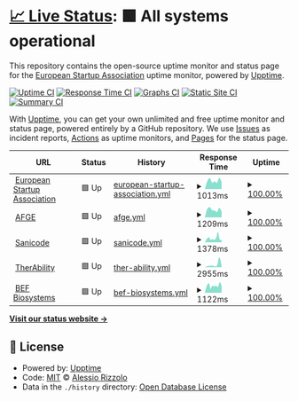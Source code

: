 # [📈 Live Status](https://demo.upptime.js.org): <!--live status--> **🟩 All systems operational**

This repository contains the open-source uptime monitor and status page for the [European Startup Association](https://www.eustartupassociation.com/) uptime monitor, powered by [Upptime](https://github.com/upptime/upptime).

[![Uptime CI](https://github.com/rizzolessio/upptime-eusa/workflows/Uptime%20CI/badge.svg)](https://github.com/rizzolessio/upptime-eusa/actions?query=workflow%3A%22Uptime+CI%22)
[![Response Time CI](https://github.com/rizzolessio/upptime-eusa/workflows/Response%20Time%20CI/badge.svg)](https://github.com/rizzolessio/upptime-eusa/actions?query=workflow%3A%22Response+Time+CI%22)
[![Graphs CI](https://github.com/rizzolessio/upptime-eusa/workflows/Graphs%20CI/badge.svg)](https://github.com/rizzolessio/upptime-eusa/actions?query=workflow%3A%22Graphs+CI%22)
[![Static Site CI](https://github.com/rizzolessio/upptime-eusa/workflows/Static%20Site%20CI/badge.svg)](https://github.com/rizzolessio/upptime-eusa/actions?query=workflow%3A%22Static+Site+CI%22)
[![Summary CI](https://github.com/rizzolessio/upptime-eusa/workflows/Summary%20CI/badge.svg)](https://github.com/rizzolessio/upptime-eusa/actions?query=workflow%3A%22Summary+CI%22)

With [Upptime](https://upptime.js.org), you can get your own unlimited and free uptime monitor and status page, powered entirely by a GitHub repository. We use [Issues](https://github.com/rizzolessio/upptime-eusa/issues) as incident reports, [Actions](https://github.com/rizzolessio/upptime-eusa/actions) as uptime monitors, and [Pages](https://demo.upptime.js.org) for the status page.

<!--start: status pages-->
<!-- This summary is generated by Upptime (https://github.com/upptime/upptime) -->
<!-- Do not edit this manually, your changes will be overwritten -->
<!-- prettier-ignore -->
| URL | Status | History | Response Time | Uptime |
| --- | ------ | ------- | ------------- | ------ |
| <img alt="" src="https://i.imgur.com/WLknArv.png" height="13"> [European Startup Association](https://eustartupassociation.com) | 🟩 Up | [european-startup-association.yml](https://github.com/rizzolessio/upptime-eusa/commits/HEAD/history/european-startup-association.yml) | <details><summary><img alt="Response time graph" src="./graphs/european-startup-association/response-time-week.png" height="20"> 1013ms</summary><br><a href="https://rizzolessio.github.io/upptime-eusa/history/european-startup-association"><img alt="Response time 1218" src="https://img.shields.io/endpoint?url=https%3A%2F%2Fraw.githubusercontent.com%2Frizzolessio%2Fupptime-eusa%2FHEAD%2Fapi%2Feuropean-startup-association%2Fresponse-time.json"></a><br><a href="https://rizzolessio.github.io/upptime-eusa/history/european-startup-association"><img alt="24-hour response time 893" src="https://img.shields.io/endpoint?url=https%3A%2F%2Fraw.githubusercontent.com%2Frizzolessio%2Fupptime-eusa%2FHEAD%2Fapi%2Feuropean-startup-association%2Fresponse-time-day.json"></a><br><a href="https://rizzolessio.github.io/upptime-eusa/history/european-startup-association"><img alt="7-day response time 1013" src="https://img.shields.io/endpoint?url=https%3A%2F%2Fraw.githubusercontent.com%2Frizzolessio%2Fupptime-eusa%2FHEAD%2Fapi%2Feuropean-startup-association%2Fresponse-time-week.json"></a><br><a href="https://rizzolessio.github.io/upptime-eusa/history/european-startup-association"><img alt="30-day response time 1256" src="https://img.shields.io/endpoint?url=https%3A%2F%2Fraw.githubusercontent.com%2Frizzolessio%2Fupptime-eusa%2FHEAD%2Fapi%2Feuropean-startup-association%2Fresponse-time-month.json"></a><br><a href="https://rizzolessio.github.io/upptime-eusa/history/european-startup-association"><img alt="1-year response time 1180" src="https://img.shields.io/endpoint?url=https%3A%2F%2Fraw.githubusercontent.com%2Frizzolessio%2Fupptime-eusa%2FHEAD%2Fapi%2Feuropean-startup-association%2Fresponse-time-year.json"></a></details> | <details><summary><a href="https://rizzolessio.github.io/upptime-eusa/history/european-startup-association">100.00%</a></summary><a href="https://rizzolessio.github.io/upptime-eusa/history/european-startup-association"><img alt="All-time uptime 99.98%" src="https://img.shields.io/endpoint?url=https%3A%2F%2Fraw.githubusercontent.com%2Frizzolessio%2Fupptime-eusa%2FHEAD%2Fapi%2Feuropean-startup-association%2Fuptime.json"></a><br><a href="https://rizzolessio.github.io/upptime-eusa/history/european-startup-association"><img alt="24-hour uptime 100.00%" src="https://img.shields.io/endpoint?url=https%3A%2F%2Fraw.githubusercontent.com%2Frizzolessio%2Fupptime-eusa%2FHEAD%2Fapi%2Feuropean-startup-association%2Fuptime-day.json"></a><br><a href="https://rizzolessio.github.io/upptime-eusa/history/european-startup-association"><img alt="7-day uptime 100.00%" src="https://img.shields.io/endpoint?url=https%3A%2F%2Fraw.githubusercontent.com%2Frizzolessio%2Fupptime-eusa%2FHEAD%2Fapi%2Feuropean-startup-association%2Fuptime-week.json"></a><br><a href="https://rizzolessio.github.io/upptime-eusa/history/european-startup-association"><img alt="30-day uptime 100.00%" src="https://img.shields.io/endpoint?url=https%3A%2F%2Fraw.githubusercontent.com%2Frizzolessio%2Fupptime-eusa%2FHEAD%2Fapi%2Feuropean-startup-association%2Fuptime-month.json"></a><br><a href="https://rizzolessio.github.io/upptime-eusa/history/european-startup-association"><img alt="1-year uptime 99.98%" src="https://img.shields.io/endpoint?url=https%3A%2F%2Fraw.githubusercontent.com%2Frizzolessio%2Fupptime-eusa%2FHEAD%2Fapi%2Feuropean-startup-association%2Fuptime-year.json"></a></details>
| <img alt="" src="https://i.imgur.com/CJasJ87.png" height="13"> [AFGE](https://afge.legal) | 🟩 Up | [afge.yml](https://github.com/rizzolessio/upptime-eusa/commits/HEAD/history/afge.yml) | <details><summary><img alt="Response time graph" src="./graphs/afge/response-time-week.png" height="20"> 1209ms</summary><br><a href="https://rizzolessio.github.io/upptime-eusa/history/afge"><img alt="Response time 1443" src="https://img.shields.io/endpoint?url=https%3A%2F%2Fraw.githubusercontent.com%2Frizzolessio%2Fupptime-eusa%2FHEAD%2Fapi%2Fafge%2Fresponse-time.json"></a><br><a href="https://rizzolessio.github.io/upptime-eusa/history/afge"><img alt="24-hour response time 931" src="https://img.shields.io/endpoint?url=https%3A%2F%2Fraw.githubusercontent.com%2Frizzolessio%2Fupptime-eusa%2FHEAD%2Fapi%2Fafge%2Fresponse-time-day.json"></a><br><a href="https://rizzolessio.github.io/upptime-eusa/history/afge"><img alt="7-day response time 1209" src="https://img.shields.io/endpoint?url=https%3A%2F%2Fraw.githubusercontent.com%2Frizzolessio%2Fupptime-eusa%2FHEAD%2Fapi%2Fafge%2Fresponse-time-week.json"></a><br><a href="https://rizzolessio.github.io/upptime-eusa/history/afge"><img alt="30-day response time 1419" src="https://img.shields.io/endpoint?url=https%3A%2F%2Fraw.githubusercontent.com%2Frizzolessio%2Fupptime-eusa%2FHEAD%2Fapi%2Fafge%2Fresponse-time-month.json"></a><br><a href="https://rizzolessio.github.io/upptime-eusa/history/afge"><img alt="1-year response time 1397" src="https://img.shields.io/endpoint?url=https%3A%2F%2Fraw.githubusercontent.com%2Frizzolessio%2Fupptime-eusa%2FHEAD%2Fapi%2Fafge%2Fresponse-time-year.json"></a></details> | <details><summary><a href="https://rizzolessio.github.io/upptime-eusa/history/afge">100.00%</a></summary><a href="https://rizzolessio.github.io/upptime-eusa/history/afge"><img alt="All-time uptime 99.98%" src="https://img.shields.io/endpoint?url=https%3A%2F%2Fraw.githubusercontent.com%2Frizzolessio%2Fupptime-eusa%2FHEAD%2Fapi%2Fafge%2Fuptime.json"></a><br><a href="https://rizzolessio.github.io/upptime-eusa/history/afge"><img alt="24-hour uptime 100.00%" src="https://img.shields.io/endpoint?url=https%3A%2F%2Fraw.githubusercontent.com%2Frizzolessio%2Fupptime-eusa%2FHEAD%2Fapi%2Fafge%2Fuptime-day.json"></a><br><a href="https://rizzolessio.github.io/upptime-eusa/history/afge"><img alt="7-day uptime 100.00%" src="https://img.shields.io/endpoint?url=https%3A%2F%2Fraw.githubusercontent.com%2Frizzolessio%2Fupptime-eusa%2FHEAD%2Fapi%2Fafge%2Fuptime-week.json"></a><br><a href="https://rizzolessio.github.io/upptime-eusa/history/afge"><img alt="30-day uptime 100.00%" src="https://img.shields.io/endpoint?url=https%3A%2F%2Fraw.githubusercontent.com%2Frizzolessio%2Fupptime-eusa%2FHEAD%2Fapi%2Fafge%2Fuptime-month.json"></a><br><a href="https://rizzolessio.github.io/upptime-eusa/history/afge"><img alt="1-year uptime 99.98%" src="https://img.shields.io/endpoint?url=https%3A%2F%2Fraw.githubusercontent.com%2Frizzolessio%2Fupptime-eusa%2FHEAD%2Fapi%2Fafge%2Fuptime-year.json"></a></details>
| <img alt="" src="https://i.imgur.com/OxbOygL.png" height="13"> [Sanicode](https://sanicode.app) | 🟩 Up | [sanicode.yml](https://github.com/rizzolessio/upptime-eusa/commits/HEAD/history/sanicode.yml) | <details><summary><img alt="Response time graph" src="./graphs/sanicode/response-time-week.png" height="20"> 1378ms</summary><br><a href="https://rizzolessio.github.io/upptime-eusa/history/sanicode"><img alt="Response time 1606" src="https://img.shields.io/endpoint?url=https%3A%2F%2Fraw.githubusercontent.com%2Frizzolessio%2Fupptime-eusa%2FHEAD%2Fapi%2Fsanicode%2Fresponse-time.json"></a><br><a href="https://rizzolessio.github.io/upptime-eusa/history/sanicode"><img alt="24-hour response time 1771" src="https://img.shields.io/endpoint?url=https%3A%2F%2Fraw.githubusercontent.com%2Frizzolessio%2Fupptime-eusa%2FHEAD%2Fapi%2Fsanicode%2Fresponse-time-day.json"></a><br><a href="https://rizzolessio.github.io/upptime-eusa/history/sanicode"><img alt="7-day response time 1378" src="https://img.shields.io/endpoint?url=https%3A%2F%2Fraw.githubusercontent.com%2Frizzolessio%2Fupptime-eusa%2FHEAD%2Fapi%2Fsanicode%2Fresponse-time-week.json"></a><br><a href="https://rizzolessio.github.io/upptime-eusa/history/sanicode"><img alt="30-day response time 1429" src="https://img.shields.io/endpoint?url=https%3A%2F%2Fraw.githubusercontent.com%2Frizzolessio%2Fupptime-eusa%2FHEAD%2Fapi%2Fsanicode%2Fresponse-time-month.json"></a><br><a href="https://rizzolessio.github.io/upptime-eusa/history/sanicode"><img alt="1-year response time 1531" src="https://img.shields.io/endpoint?url=https%3A%2F%2Fraw.githubusercontent.com%2Frizzolessio%2Fupptime-eusa%2FHEAD%2Fapi%2Fsanicode%2Fresponse-time-year.json"></a></details> | <details><summary><a href="https://rizzolessio.github.io/upptime-eusa/history/sanicode">100.00%</a></summary><a href="https://rizzolessio.github.io/upptime-eusa/history/sanicode"><img alt="All-time uptime 99.99%" src="https://img.shields.io/endpoint?url=https%3A%2F%2Fraw.githubusercontent.com%2Frizzolessio%2Fupptime-eusa%2FHEAD%2Fapi%2Fsanicode%2Fuptime.json"></a><br><a href="https://rizzolessio.github.io/upptime-eusa/history/sanicode"><img alt="24-hour uptime 100.00%" src="https://img.shields.io/endpoint?url=https%3A%2F%2Fraw.githubusercontent.com%2Frizzolessio%2Fupptime-eusa%2FHEAD%2Fapi%2Fsanicode%2Fuptime-day.json"></a><br><a href="https://rizzolessio.github.io/upptime-eusa/history/sanicode"><img alt="7-day uptime 100.00%" src="https://img.shields.io/endpoint?url=https%3A%2F%2Fraw.githubusercontent.com%2Frizzolessio%2Fupptime-eusa%2FHEAD%2Fapi%2Fsanicode%2Fuptime-week.json"></a><br><a href="https://rizzolessio.github.io/upptime-eusa/history/sanicode"><img alt="30-day uptime 100.00%" src="https://img.shields.io/endpoint?url=https%3A%2F%2Fraw.githubusercontent.com%2Frizzolessio%2Fupptime-eusa%2FHEAD%2Fapi%2Fsanicode%2Fuptime-month.json"></a><br><a href="https://rizzolessio.github.io/upptime-eusa/history/sanicode"><img alt="1-year uptime 99.99%" src="https://img.shields.io/endpoint?url=https%3A%2F%2Fraw.githubusercontent.com%2Frizzolessio%2Fupptime-eusa%2FHEAD%2Fapi%2Fsanicode%2Fuptime-year.json"></a></details>
| <img alt="" src="https://i.imgur.com/IPpghVo.png" height="13"> [TherAbility](https://therability.toys) | 🟩 Up | [ther-ability.yml](https://github.com/rizzolessio/upptime-eusa/commits/HEAD/history/ther-ability.yml) | <details><summary><img alt="Response time graph" src="./graphs/ther-ability/response-time-week.png" height="20"> 2955ms</summary><br><a href="https://rizzolessio.github.io/upptime-eusa/history/ther-ability"><img alt="Response time 2334" src="https://img.shields.io/endpoint?url=https%3A%2F%2Fraw.githubusercontent.com%2Frizzolessio%2Fupptime-eusa%2FHEAD%2Fapi%2Fther-ability%2Fresponse-time.json"></a><br><a href="https://rizzolessio.github.io/upptime-eusa/history/ther-ability"><img alt="24-hour response time 1174" src="https://img.shields.io/endpoint?url=https%3A%2F%2Fraw.githubusercontent.com%2Frizzolessio%2Fupptime-eusa%2FHEAD%2Fapi%2Fther-ability%2Fresponse-time-day.json"></a><br><a href="https://rizzolessio.github.io/upptime-eusa/history/ther-ability"><img alt="7-day response time 2955" src="https://img.shields.io/endpoint?url=https%3A%2F%2Fraw.githubusercontent.com%2Frizzolessio%2Fupptime-eusa%2FHEAD%2Fapi%2Fther-ability%2Fresponse-time-week.json"></a><br><a href="https://rizzolessio.github.io/upptime-eusa/history/ther-ability"><img alt="30-day response time 2259" src="https://img.shields.io/endpoint?url=https%3A%2F%2Fraw.githubusercontent.com%2Frizzolessio%2Fupptime-eusa%2FHEAD%2Fapi%2Fther-ability%2Fresponse-time-month.json"></a><br><a href="https://rizzolessio.github.io/upptime-eusa/history/ther-ability"><img alt="1-year response time 2212" src="https://img.shields.io/endpoint?url=https%3A%2F%2Fraw.githubusercontent.com%2Frizzolessio%2Fupptime-eusa%2FHEAD%2Fapi%2Fther-ability%2Fresponse-time-year.json"></a></details> | <details><summary><a href="https://rizzolessio.github.io/upptime-eusa/history/ther-ability">100.00%</a></summary><a href="https://rizzolessio.github.io/upptime-eusa/history/ther-ability"><img alt="All-time uptime 81.15%" src="https://img.shields.io/endpoint?url=https%3A%2F%2Fraw.githubusercontent.com%2Frizzolessio%2Fupptime-eusa%2FHEAD%2Fapi%2Fther-ability%2Fuptime.json"></a><br><a href="https://rizzolessio.github.io/upptime-eusa/history/ther-ability"><img alt="24-hour uptime 100.00%" src="https://img.shields.io/endpoint?url=https%3A%2F%2Fraw.githubusercontent.com%2Frizzolessio%2Fupptime-eusa%2FHEAD%2Fapi%2Fther-ability%2Fuptime-day.json"></a><br><a href="https://rizzolessio.github.io/upptime-eusa/history/ther-ability"><img alt="7-day uptime 100.00%" src="https://img.shields.io/endpoint?url=https%3A%2F%2Fraw.githubusercontent.com%2Frizzolessio%2Fupptime-eusa%2FHEAD%2Fapi%2Fther-ability%2Fuptime-week.json"></a><br><a href="https://rizzolessio.github.io/upptime-eusa/history/ther-ability"><img alt="30-day uptime 100.00%" src="https://img.shields.io/endpoint?url=https%3A%2F%2Fraw.githubusercontent.com%2Frizzolessio%2Fupptime-eusa%2FHEAD%2Fapi%2Fther-ability%2Fuptime-month.json"></a><br><a href="https://rizzolessio.github.io/upptime-eusa/history/ther-ability"><img alt="1-year uptime 79.16%" src="https://img.shields.io/endpoint?url=https%3A%2F%2Fraw.githubusercontent.com%2Frizzolessio%2Fupptime-eusa%2FHEAD%2Fapi%2Fther-ability%2Fuptime-year.json"></a></details>
| <img alt="" src="https://i.imgur.com/UZ2dpCV.png" height="13"> [BEF Biosystems](https://bef.bio) | 🟩 Up | [bef-biosystems.yml](https://github.com/rizzolessio/upptime-eusa/commits/HEAD/history/bef-biosystems.yml) | <details><summary><img alt="Response time graph" src="./graphs/bef-biosystems/response-time-week.png" height="20"> 1122ms</summary><br><a href="https://rizzolessio.github.io/upptime-eusa/history/bef-biosystems"><img alt="Response time 1599" src="https://img.shields.io/endpoint?url=https%3A%2F%2Fraw.githubusercontent.com%2Frizzolessio%2Fupptime-eusa%2FHEAD%2Fapi%2Fbef-biosystems%2Fresponse-time.json"></a><br><a href="https://rizzolessio.github.io/upptime-eusa/history/bef-biosystems"><img alt="24-hour response time 1067" src="https://img.shields.io/endpoint?url=https%3A%2F%2Fraw.githubusercontent.com%2Frizzolessio%2Fupptime-eusa%2FHEAD%2Fapi%2Fbef-biosystems%2Fresponse-time-day.json"></a><br><a href="https://rizzolessio.github.io/upptime-eusa/history/bef-biosystems"><img alt="7-day response time 1122" src="https://img.shields.io/endpoint?url=https%3A%2F%2Fraw.githubusercontent.com%2Frizzolessio%2Fupptime-eusa%2FHEAD%2Fapi%2Fbef-biosystems%2Fresponse-time-week.json"></a><br><a href="https://rizzolessio.github.io/upptime-eusa/history/bef-biosystems"><img alt="30-day response time 1463" src="https://img.shields.io/endpoint?url=https%3A%2F%2Fraw.githubusercontent.com%2Frizzolessio%2Fupptime-eusa%2FHEAD%2Fapi%2Fbef-biosystems%2Fresponse-time-month.json"></a><br><a href="https://rizzolessio.github.io/upptime-eusa/history/bef-biosystems"><img alt="1-year response time 1449" src="https://img.shields.io/endpoint?url=https%3A%2F%2Fraw.githubusercontent.com%2Frizzolessio%2Fupptime-eusa%2FHEAD%2Fapi%2Fbef-biosystems%2Fresponse-time-year.json"></a></details> | <details><summary><a href="https://rizzolessio.github.io/upptime-eusa/history/bef-biosystems">100.00%</a></summary><a href="https://rizzolessio.github.io/upptime-eusa/history/bef-biosystems"><img alt="All-time uptime 99.99%" src="https://img.shields.io/endpoint?url=https%3A%2F%2Fraw.githubusercontent.com%2Frizzolessio%2Fupptime-eusa%2FHEAD%2Fapi%2Fbef-biosystems%2Fuptime.json"></a><br><a href="https://rizzolessio.github.io/upptime-eusa/history/bef-biosystems"><img alt="24-hour uptime 100.00%" src="https://img.shields.io/endpoint?url=https%3A%2F%2Fraw.githubusercontent.com%2Frizzolessio%2Fupptime-eusa%2FHEAD%2Fapi%2Fbef-biosystems%2Fuptime-day.json"></a><br><a href="https://rizzolessio.github.io/upptime-eusa/history/bef-biosystems"><img alt="7-day uptime 100.00%" src="https://img.shields.io/endpoint?url=https%3A%2F%2Fraw.githubusercontent.com%2Frizzolessio%2Fupptime-eusa%2FHEAD%2Fapi%2Fbef-biosystems%2Fuptime-week.json"></a><br><a href="https://rizzolessio.github.io/upptime-eusa/history/bef-biosystems"><img alt="30-day uptime 99.95%" src="https://img.shields.io/endpoint?url=https%3A%2F%2Fraw.githubusercontent.com%2Frizzolessio%2Fupptime-eusa%2FHEAD%2Fapi%2Fbef-biosystems%2Fuptime-month.json"></a><br><a href="https://rizzolessio.github.io/upptime-eusa/history/bef-biosystems"><img alt="1-year uptime 99.99%" src="https://img.shields.io/endpoint?url=https%3A%2F%2Fraw.githubusercontent.com%2Frizzolessio%2Fupptime-eusa%2FHEAD%2Fapi%2Fbef-biosystems%2Fuptime-year.json"></a></details>

<!--end: status pages-->

[**Visit our status website →**](https://rizzolessio.github.io/upptime-eusa/)

## 📄 License

- Powered by: [Upptime](https://github.com/upptime/upptime)
- Code: [MIT](./LICENSE) © [Alessio Rizzolo](https://twitter.com/rizzolessio)
- Data in the `./history` directory: [Open Database License](https://opendatacommons.org/licenses/odbl/1-0/)
